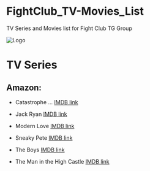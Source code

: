 # FightClub_TV-Movies_List
TV Series and Movies list for Fight Club TG Group


![Logo](https://raw.githubusercontent.com/MikereDD/FightClub_TV-Movies_List/master/img/fc-512x512.png)

# TV Series

## Amazon:
* Catastrophe
...
[IMDB link](https://www.imdb.com/title/tt4374208/)

* Jack Ryan
  [IMDB link](https://www.imdb.com/title/tt5057054/)
* Modern Love
  [IMDB link](https://www.imdb.com/title/tt8543390/)
* Sneaky Pete
  [IMDB link](https://www.imdb.com/title/tt5011816/)
* The Boys
  [IMDB link](https://www.imdb.com/title/tt1190634/)
* The Man in the High Castle
  [IMDB link](https://www.imdb.com/title/tt1740299/)
